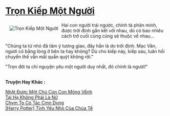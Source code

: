 <a href="https://utruyen.com/tron-kiep-mot-nguoi/22205/" title="Trọn Kiếp Một Người"><h1>Trọn Kiếp Một Người</h1></a><div style="display:table"><img align="right" style="float: left; padding: 10px;" src="https://utruyen.com/images/story/200x260/tron-kiep-mot-nguoi.jpg" alt="Trọn Kiếp Một Người">Hai con người trái ngược, chính tà phân minh, được trời định gắn kết với nhau, dù có bao nhiêu cách trở cuối cùng cũng sẽ thuộc về nhau...<p></p> "Chúng ta từ nhỏ đã tâm ý tương giao, đây hẳn là do trời định. Mạc Vân, ngươi có bằng lòng ở bên ta hay không? Dù cho kiếp này, kiếp sau, luân hồi chuyển thế vẫn mãi quấn quýt không rời."<p></p> "Trọn đời ta chỉ nguyện yêu một người duy nhất, đó chính là ngươi!"</div><p><br><b>Truyện Hay Khác :</b></p><a href="https://utruyen.com/nhat-duoc-mot-chu-cun-con-mong-venh/22203/" alt="Nhặt Được Một Chú Cún Con Mông Vểnh">Nhặt Được Một Chú Cún Con Mông Vểnh</a><br/><a href="https://truyenngontinhay.wordpress.com/2019/10/03/tai-ha-khong-phai-la-nu/" alt="Tại Hạ Không Phải Là Nữ">Tại Hạ Không Phải Là Nữ</a><br/><a href="https://github.com/quanluxury/ngontinh_sac/tree/master/truyenhay/22567/" alt="Chym To Có Tác Cmn Dụng">Chym To Có Tác Cmn Dụng</a><br/><a href="https://github.com/quanluxury/ngontinh_sac/tree/master/truyenhay/19421/" alt="[Harry Potter] Tình Yêu Nhỏ Của Chúa Tể">[Harry Potter] Tình Yêu Nhỏ Của Chúa Tể</a><br/>